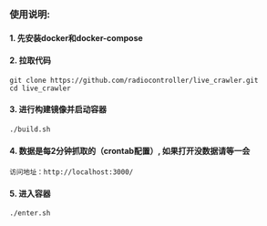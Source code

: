 ### 使用说明:

#### 1. 先安装docker和docker-compose

#### 2. 拉取代码

  ```
  git clone https://github.com/radiocontroller/live_crawler.git
  cd live_crawler
  ```

#### 3. 进行构建镜像并启动容器

  ```
  ./build.sh
  ```

#### 4. 数据是每2分钟抓取的（crontab配置）, 如果打开没数据请等一会

  ```
  访问地址：http://localhost:3000/
  ```
  
####    5. 进入容器

  ```
  ./enter.sh
  ```
